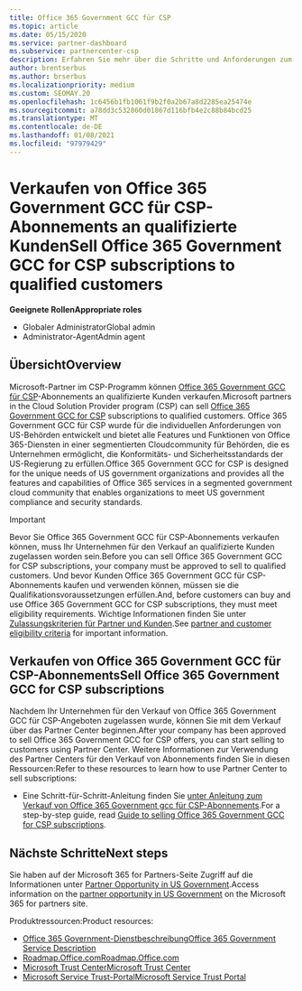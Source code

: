 ```yaml
---
title: Office 365 Government GCC für CSP
ms.topic: article
ms.date: 05/15/2020
ms.service: partner-dashboard
ms.subservice: partnercenter-csp
description: Erfahren Sie mehr über die Schritte und Anforderungen zum verkaufen von Abonnements für Office 365 Government gcc für CSP an qualifizierte USA Government-Kunden oder-Auftragnehmer.
author: brentserbus
ms.author: brserbus
ms.localizationpriority: medium
ms.custom: SEOMAY.20
ms.openlocfilehash: 1c6456b1fb1061f9b2f0a2b67a8d2285ea25474e
ms.sourcegitcommit: a78dd3c532860d01867d116bfb4e2c88b84bcd25
ms.translationtype: MT
ms.contentlocale: de-DE
ms.lasthandoff: 01/08/2021
ms.locfileid: "97979429"
---
```

# <a name="sell-office-365-government-gcc-for-csp-subscriptions-to-qualified-customers"></a><span data-ttu-id="b0c53-103">Verkaufen von Office 365 Government GCC für CSP-Abonnements an qualifizierte Kunden</span><span class="sxs-lookup"><span data-stu-id="b0c53-103">Sell Office 365 Government GCC for CSP subscriptions to qualified customers</span></span>

<span data-ttu-id="b0c53-104">**Geeignete Rollen**</span><span class="sxs-lookup"><span data-stu-id="b0c53-104">**Appropriate roles**</span></span>

- <span data-ttu-id="b0c53-105">Globaler Administrator</span><span class="sxs-lookup"><span data-stu-id="b0c53-105">Global admin</span></span>
- <span data-ttu-id="b0c53-106">Administrator-Agent</span><span class="sxs-lookup"><span data-stu-id="b0c53-106">Admin agent</span></span>


## <a name="overview"></a><span data-ttu-id="b0c53-107">Übersicht</span><span class="sxs-lookup"><span data-stu-id="b0c53-107">Overview</span></span>

<span data-ttu-id="b0c53-108">Microsoft-Partner im CSP-Programm können [Office 365 Government GCC für CSP](https://www.microsoft.com/microsoft-365/partners/governmentforCSP)-Abonnements an qualifizierte Kunden verkaufen.</span><span class="sxs-lookup"><span data-stu-id="b0c53-108">Microsoft partners in the Cloud Solution Provider program (CSP) can sell [Office 365 Government GCC for CSP](https://www.microsoft.com/microsoft-365/partners/governmentforCSP) subscriptions to qualified customers.</span></span> <span data-ttu-id="b0c53-109">Office 365 Government GCC für CSP wurde für die individuellen Anforderungen von US-Behörden entwickelt und bietet alle Features und Funktionen von Office 365-Diensten in einer segmentierten Cloudcommunity für Behörden, die es Unternehmen ermöglicht, die Konformitäts- und Sicherheitsstandards der US-Regierung zu erfüllen.</span><span class="sxs-lookup"><span data-stu-id="b0c53-109">Office 365 Government GCC for CSP is designed for the unique needs of US government organizations and provides all the features and capabilities of Office 365 services in a segmented government cloud community that enables organizations to meet US government compliance and security standards.</span></span> 

>[!IMPORTANT] 
><span data-ttu-id="b0c53-110">Bevor Sie Office 365 Government GCC für CSP-Abonnements verkaufen können, muss Ihr Unternehmen für den Verkauf an qualifizierte Kunden zugelassen worden sein.</span><span class="sxs-lookup"><span data-stu-id="b0c53-110">Before you can sell Office 365 Government GCC for CSP subscriptions, your company must be approved to sell to qualified customers.</span></span> <span data-ttu-id="b0c53-111">Und bevor Kunden Office 365 Government GCC für CSP-Abonnements kaufen und verwenden können, müssen sie die Qualifikationsvoraussetzungen erfüllen.</span><span class="sxs-lookup"><span data-stu-id="b0c53-111">And, before customers can buy and use Office 365 Government GCC for CSP subscriptions, they must meet eligibility requirements.</span></span> <span data-ttu-id="b0c53-112">Wichtige Informationen finden Sie unter [Zulassungskriterien für Partner und Kunden](csp-gcc-validate.md).</span><span class="sxs-lookup"><span data-stu-id="b0c53-112">See [partner and customer eligibility criteria](csp-gcc-validate.md) for important information.</span></span>


## <a name="sell-office-365-government-gcc-for-csp-subscriptions"></a><span data-ttu-id="b0c53-113">Verkaufen von Office 365 Government GCC für CSP-Abonnements</span><span class="sxs-lookup"><span data-stu-id="b0c53-113">Sell Office 365 Government GCC for CSP subscriptions</span></span>

<span data-ttu-id="b0c53-114">Nachdem Ihr Unternehmen für den Verkauf von Office 365 Government GCC für CSP-Angeboten zugelassen wurde, können Sie mit dem Verkauf über das Partner Center beginnen.</span><span class="sxs-lookup"><span data-stu-id="b0c53-114">After your company has been approved to sell Office 365 Government GCC for CSP offers, you can start selling to customers using Partner Center.</span></span> <span data-ttu-id="b0c53-115">Weitere Informationen zur Verwendung des Partner Centers für den Verkauf von Abonnements finden Sie in diesen Ressourcen:</span><span class="sxs-lookup"><span data-stu-id="b0c53-115">Refer to these resources to learn how to use Partner Center to sell subscriptions:</span></span> 

- <span data-ttu-id="b0c53-116">Eine Schritt-für-Schritt-Anleitung finden Sie [unter Anleitung zum Verkauf von Office 365 Government gcc für CSP-Abonnements](https://go.microsoft.com/fwlink/?linkid=2007323).</span><span class="sxs-lookup"><span data-stu-id="b0c53-116">For a step-by-step guide, read [Guide to selling Office 365 Government GCC for CSP subscriptions](https://go.microsoft.com/fwlink/?linkid=2007323).</span></span>  


## <a name="next-steps"></a><span data-ttu-id="b0c53-117">Nächste Schritte</span><span class="sxs-lookup"><span data-stu-id="b0c53-117">Next steps</span></span>

<span data-ttu-id="b0c53-118">Sie haben auf der Microsoft 365 for Partners-Seite Zugriff auf die Informationen unter [Partner Opportunity in US Government](https://www.microsoft.com/microsoft-365/partners/governmentforCSP).</span><span class="sxs-lookup"><span data-stu-id="b0c53-118">Access information on the [partner opportunity in US Government](https://www.microsoft.com/microsoft-365/partners/governmentforCSP) on the Microsoft 365 for partners site.</span></span>

<span data-ttu-id="b0c53-119">Produktressourcen:</span><span class="sxs-lookup"><span data-stu-id="b0c53-119">Product resources:</span></span>

- [<span data-ttu-id="b0c53-120">Office 365 Government-Dienstbeschreibung</span><span class="sxs-lookup"><span data-stu-id="b0c53-120">Office 365 Government Service Description</span></span>](/office365/servicedescriptions/office-365-platform-service-description/office-365-us-government/office-365-us-government)
- [<span data-ttu-id="b0c53-121">Roadmap.Office.com</span><span class="sxs-lookup"><span data-stu-id="b0c53-121">Roadmap.Office.com</span></span>](https://products.office.com/business/office-365-roadmap)
- [<span data-ttu-id="b0c53-122">Microsoft Trust Center</span><span class="sxs-lookup"><span data-stu-id="b0c53-122">Microsoft Trust Center</span></span>](https://www.microsoft.com/TrustCenter/)
- [<span data-ttu-id="b0c53-123">Microsoft Service Trust-Portal</span><span class="sxs-lookup"><span data-stu-id="b0c53-123">Microsoft Service Trust Portal</span></span>](https://aka.ms/STP)
